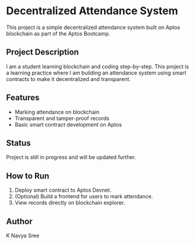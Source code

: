 # Decentralized Attendance System

This project is a simple decentralized attendance system built on Aptos blockchain as part of the Aptos Bootcamp.

## Project Description
I am a student learning blockchain and coding step-by-step. This project is a learning practice where I am building an attendance system using smart contracts to make it decentralized and transparent.

## Features
- Marking attendance on blockchain
- Transparent and tamper-proof records
- Basic smart contract development on Aptos

## Status
Project is still in progress and will be updated further.

## How to Run
1. Deploy smart contract to Aptos Devnet.
2. (Optional) Build a frontend for users to mark attendance.
3. View records directly on blockchain explorer.

## Author
K Navya Sree